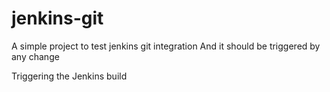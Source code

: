 # jenkins-git

A simple project to test jenkins git integration
And it should be triggered by any change

Triggering the Jenkins build
